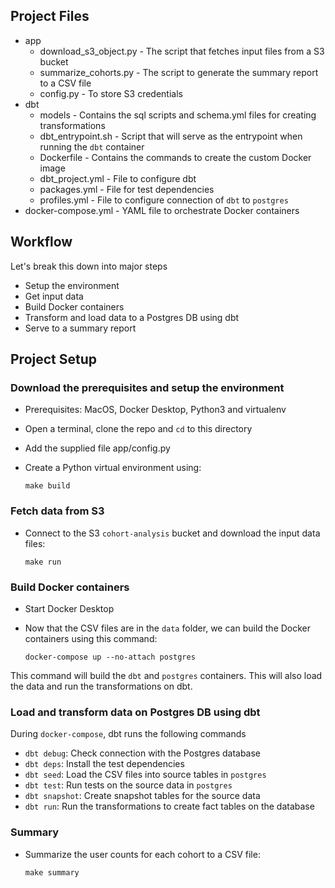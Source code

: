 ## Project Files
- app
    - download_s3_object.py - The script that fetches input files from a S3 bucket
    - summarize_cohorts.py - The script to generate the summary report to a CSV file
    - config.py - To store S3 credentials
- dbt
    - models - Contains the sql scripts and schema.yml files for creating transformations
    - dbt_entrypoint.sh - Script that will serve as the entrypoint when running the `dbt` container
    - Dockerfile - Contains the commands to create the custom Docker image
    - dbt_project.yml - File to configure dbt
    - packages.yml - File for test dependencies
    - profiles.yml - File to configure connection of `dbt` to `postgres`
- docker-compose.yml - YAML file to orchestrate Docker containers

## Workflow
Let's break this down into major steps
- Setup the environment
- Get input data
- Build Docker containers
- Transform and load data to a Postgres DB using dbt
- Serve to a summary report

## Project Setup
### Download the prerequisites and setup the environment
- Prerequisites: MacOS, Docker Desktop, Python3 and virtualenv
- Open a terminal, clone the repo and `cd` to this directory
- Add the supplied file app/config.py
- Create a Python virtual environment using:


    ```
    make build
    ```
### Fetch data from S3
- Connect to the S3 `cohort-analysis` bucket and download the input data files:

    ```
    make run
    ```
### Build Docker containers
- Start Docker Desktop
- Now that the CSV files are in the `data` folder, we can build the Docker containers using this command:


    ```
    docker-compose up --no-attach postgres
    ```
This command will build the `dbt` and `postgres` containers. This will also load the data and run the transformations on dbt.

### Load and transform data on Postgres DB using dbt
During `docker-compose`, dbt runs the following commands
- `dbt debug`: Check connection with the Postgres database
- `dbt deps`: Install the test dependencies
- `dbt seed`: Load the CSV files into source tables in `postgres`
- `dbt test`: Run tests on the source data in `postgres`
- `dbt snapshot`: Create snapshot tables for the source data
- `dbt run`: Run the transformations to create fact tables on the database


### Summary
- Summarize the user counts for each cohort to a CSV file:

    ```
    make summary
    ```
